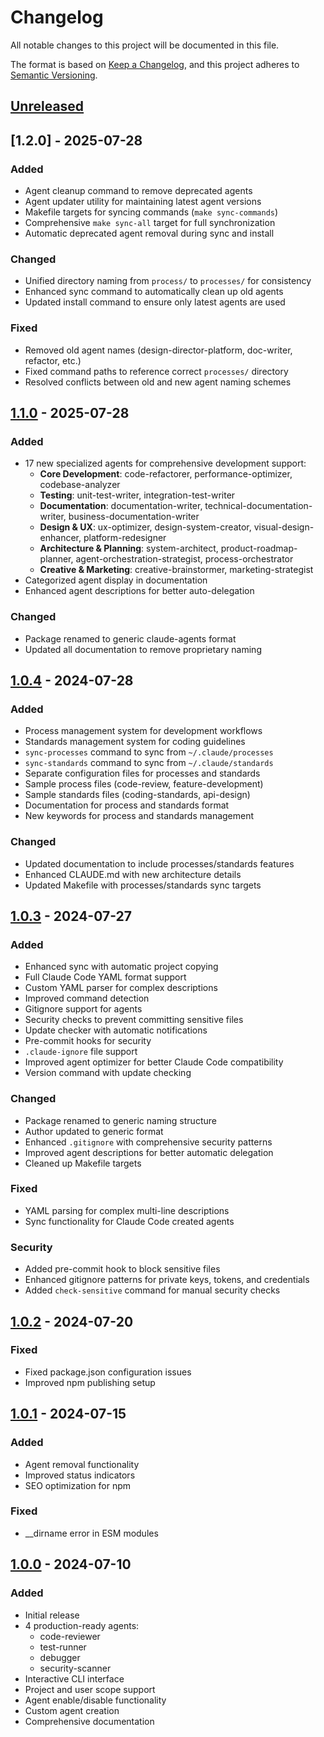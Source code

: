 # Changelog

All notable changes to this project will be documented in this file.

The format is based on [Keep a Changelog](https://keepachangelog.com/en/1.0.0/),
and this project adheres to [Semantic Versioning](https://semver.org/spec/v2.0.0.html).

## [Unreleased]

## [1.2.0] - 2025-07-28

### Added
- Agent cleanup command to remove deprecated agents
- Agent updater utility for maintaining latest agent versions
- Makefile targets for syncing commands (`make sync-commands`)
- Comprehensive `make sync-all` target for full synchronization
- Automatic deprecated agent removal during sync and install

### Changed
- Unified directory naming from `process/` to `processes/` for consistency
- Enhanced sync command to automatically clean up old agents
- Updated install command to ensure only latest agents are used

### Fixed
- Removed old agent names (design-director-platform, doc-writer, refactor, etc.)
- Fixed command paths to reference correct `processes/` directory
- Resolved conflicts between old and new agent naming schemes

## [1.1.0] - 2025-07-28

### Added
- 17 new specialized agents for comprehensive development support:
  - **Core Development**: code-refactorer, performance-optimizer, codebase-analyzer
  - **Testing**: unit-test-writer, integration-test-writer
  - **Documentation**: documentation-writer, technical-documentation-writer, business-documentation-writer
  - **Design & UX**: ux-optimizer, design-system-creator, visual-design-enhancer, platform-redesigner
  - **Architecture & Planning**: system-architect, product-roadmap-planner, agent-orchestration-strategist, process-orchestrator
  - **Creative & Marketing**: creative-brainstormer, marketing-strategist
- Categorized agent display in documentation
- Enhanced agent descriptions for better auto-delegation

### Changed
- Package renamed to generic claude-agents format
- Updated all documentation to remove proprietary naming

## [1.0.4] - 2024-07-28

### Added
- Process management system for development workflows
- Standards management system for coding guidelines
- `sync-processes` command to sync from `~/.claude/processes`
- `sync-standards` command to sync from `~/.claude/standards`
- Separate configuration files for processes and standards
- Sample process files (code-review, feature-development)
- Sample standards files (coding-standards, api-design)
- Documentation for process and standards format
- New keywords for process and standards management

### Changed
- Updated documentation to include processes/standards features
- Enhanced CLAUDE.md with new architecture details
- Updated Makefile with processes/standards sync targets

## [1.0.3] - 2024-07-27

### Added
- Enhanced sync with automatic project copying
- Full Claude Code YAML format support
- Custom YAML parser for complex descriptions
- Improved command detection
- Gitignore support for agents
- Security checks to prevent committing sensitive files
- Update checker with automatic notifications
- Pre-commit hooks for security
- `.claude-ignore` file support
- Improved agent optimizer for better Claude Code compatibility
- Version command with update checking

### Changed
- Package renamed to generic naming structure
- Author updated to generic format
- Enhanced `.gitignore` with comprehensive security patterns
- Improved agent descriptions for better automatic delegation
- Cleaned up Makefile targets

### Fixed
- YAML parsing for complex multi-line descriptions
- Sync functionality for Claude Code created agents

### Security
- Added pre-commit hook to block sensitive files
- Enhanced gitignore patterns for private keys, tokens, and credentials
- Added `check-sensitive` command for manual security checks

## [1.0.2] - 2024-07-20

### Fixed
- Fixed package.json configuration issues
- Improved npm publishing setup

## [1.0.1] - 2024-07-15

### Added
- Agent removal functionality
- Improved status indicators
- SEO optimization for npm

### Fixed
- __dirname error in ESM modules

## [1.0.0] - 2024-07-10

### Added
- Initial release
- 4 production-ready agents:
  - code-reviewer
  - test-runner
  - debugger
  - security-scanner
- Interactive CLI interface
- Project and user scope support
- Agent enable/disable functionality
- Custom agent creation
- Comprehensive documentation

[Unreleased]: https://github.com/lsendel/sub-agents/compare/v1.1.0...HEAD
[1.1.0]: https://github.com/lsendel/sub-agents/compare/v1.0.4...v1.1.0
[1.0.4]: https://github.com/lsendel/sub-agents/compare/v1.0.3...v1.0.4
[1.0.3]: https://github.com/lsendel/sub-agents/compare/v1.0.2...v1.0.3
[1.0.2]: https://github.com/lsendel/sub-agents/compare/v1.0.1...v1.0.2
[1.0.1]: https://github.com/lsendel/sub-agents/compare/v1.0.0...v1.0.1
[1.0.0]: https://github.com/lsendel/sub-agents/releases/tag/v1.0.0